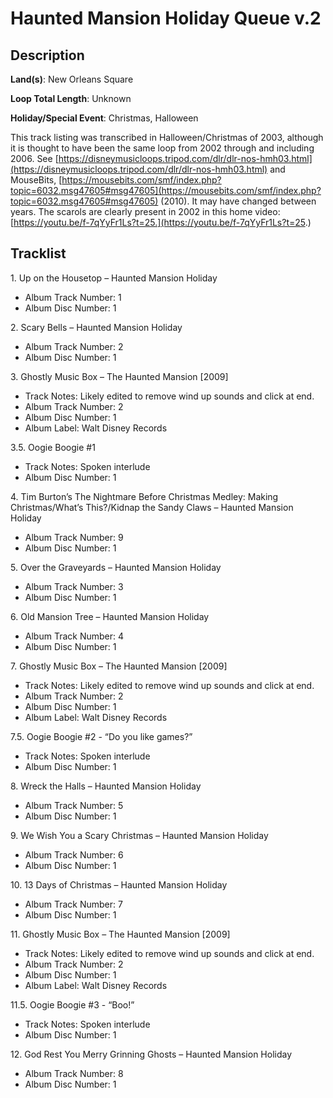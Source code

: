 # Haunted Mansion Holiday Queue v.2

## Description

**Land(s)**: New Orleans Square

**Loop Total Length**: Unknown

**Holiday/Special Event**: Christmas, Halloween

This track listing was transcribed in Halloween/Christmas of 2003, although it is thought to have been the same loop from 2002 through and including 2006. See [https://disneymusicloops.tripod.com/dlr/dlr-nos-hmh03.html](https://disneymusicloops.tripod.com/dlr/dlr-nos-hmh03.html) and MouseBits, [https://mousebits.com/smf/index.php?topic=6032.msg47605#msg47605](https://mousebits.com/smf/index.php?topic=6032.msg47605#msg47605) (2010). It may have changed between years. The scarols are clearly present in 2002 in this home video:  [https://youtu.be/f-7qYyFr1Ls?t=25.](https://youtu.be/f-7qYyFr1Ls?t=25.)

## Tracklist

1\. Up on the Housetop – Haunted Mansion Holiday

- Album Track Number: 1
- Album Disc Number: 1

2\. Scary Bells – Haunted Mansion Holiday

- Album Track Number: 2
- Album Disc Number: 1

3\. Ghostly Music Box – The Haunted Mansion [2009]

- Track Notes: Likely edited to remove wind up sounds and click at end.
- Album Track Number: 2
- Album Disc Number: 1
- Album Label: Walt Disney Records

3.5\. Oogie Boogie #1

- Track Notes: Spoken interlude
- Album Disc Number: 1

4\. Tim Burton’s The Nightmare Before Christmas Medley: Making Christmas/What’s This?/Kidnap the Sandy Claws – Haunted Mansion Holiday

- Album Track Number: 9
- Album Disc Number: 1

5\. Over the Graveyards – Haunted Mansion Holiday

- Album Track Number: 3
- Album Disc Number: 1

6\. Old Mansion Tree – Haunted Mansion Holiday

- Album Track Number: 4
- Album Disc Number: 1

7\. Ghostly Music Box – The Haunted Mansion [2009]

- Track Notes: Likely edited to remove wind up sounds and click at end.
- Album Track Number: 2
- Album Disc Number: 1
- Album Label: Walt Disney Records

7.5\. Oogie Boogie #2 - “Do you like games?”

- Track Notes: Spoken interlude
- Album Disc Number: 1

8\. Wreck the Halls – Haunted Mansion Holiday

- Album Track Number: 5
- Album Disc Number: 1

9\. We Wish You a Scary Christmas – Haunted Mansion Holiday

- Album Track Number: 6
- Album Disc Number: 1

10\. 13 Days of Christmas – Haunted Mansion Holiday

- Album Track Number: 7
- Album Disc Number: 1

11\. Ghostly Music Box – The Haunted Mansion [2009]

- Track Notes: Likely edited to remove wind up sounds and click at end.
- Album Track Number: 2
- Album Disc Number: 1
- Album Label: Walt Disney Records

11.5\. Oogie Boogie #3 - “Boo!”

- Track Notes: Spoken interlude
- Album Disc Number: 1

12\. God Rest You Merry Grinning Ghosts – Haunted Mansion Holiday

- Album Track Number: 8
- Album Disc Number: 1
